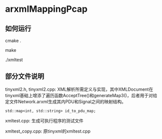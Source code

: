 arxmlMappingPcap
=========
如何运行
------
cmake .

make

./xmltest

部分文件说明
----------
tinyxml2.h, tinyxml2.cpp: XML解析所需定义与实现，其中XMLDocument在tinyxml基础上增添了遍历函数AcceptTree()和generateMap3()，后者用于对给定文件Network.arxml生成其内PDU和Signal之间的映射结构。

```std::map<int, std::string> id_to_pdu_map;```


xmltest.cpp: 生成可执行程序的测试文件

xmltest_copy.cpp: 原tinyxml的xmltest.cpp

